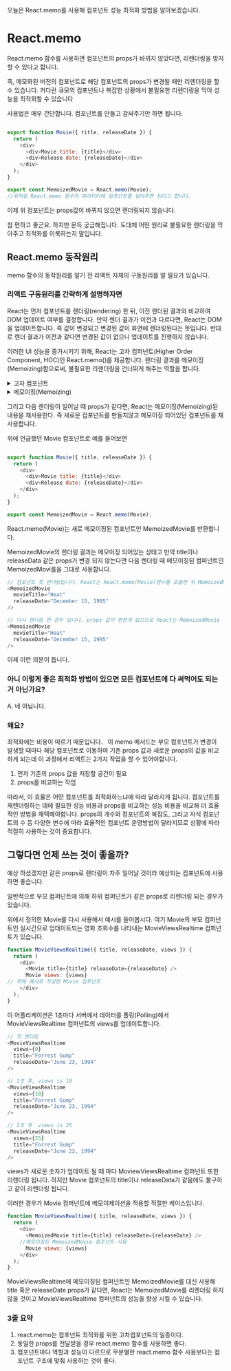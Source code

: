 오늘은 React.memo를 사용해 컴포넌트 성능 최적화 방법을 알아보겠습니다.

# React.memo
React.memo 함수를 사용하면 컴포넌트의 props가 바뀌지 않았다면, 리렌더링을 방지할 수 있다고 합니다.

즉, 메모화된 버전의 컴포넌트로 해당 컴포넌트의 props가 변경될 때만 리렌더링을 할 수 있습니다.
커다란 큐모의 컴포넌트나 복잡한 상황에서 불필요한 리렌더링을 막아 성능을 최적화할 수 있습니다




사용법은 매우 간단합니다. 컴포넌트를 만들고 감싸주기만 하면 됩니다.

```js

export function Movie({ title, releaseDate }) {
  return (
    <div>
      <div>Movie title: {title}</div>
      <div>Release date: {releaseDate}</div>
    </div>
  );
}

export const MemoizedMovie = React.memo(Movie);
//위처럼 React.memo 함수의 파라미터에 컴포넌트를 넣어주면 된다고 합니다.
```

이제 위 컴포넌트는 props값이 바뀌지 않으면 렌더링되지 않습니다.

참 편하고 좋군요. 하지만 문득 궁금해집니다. 도대체 어떤 원리로 불필요한 렌더링을 막아주고 최적화를 이룩하는지 말입니다.

## React.memo 동작원리
memo 함수의 동작원리를 알기 전 리액트 자체의 구동원리를 알 필요가 있습니다.

### 리액트 구동원리를 간략하게 설명하자면

React는 먼저 컴포넌트를 렌더링(rendering) 한 뒤, 이전 렌더된 결과와 비교하여 DOM 업데이트 여부를 결정합니다. 만약 렌더 결과가 이전과 다르다면, React는 DOM을 업데이트합니다. 즉 값이 변경되고 변경된 값이 화면에 렌더링된다는 뜻입니다.
반대로 렌더 결과가 이전과 같다면 변경된 값이 없으니 업데이트를 진행하지 않습니다. 

이러한 UI 성능을 증가시키기 위해, React는 고차 컴퍼넌트(Higher Order Component, HOC)인 React.memo()를 제공합니다. 렌더링 결과를 메모이징(Memoizing)함으로써, 불필요한 리렌더링을 건너뛰게 해주는 역할을 합니다.

<details>

<summary>고차 컴포넌트</summary>

<div markdown="1">

고차 컴포넌트란
- 컴포넌트 로직을 재사용하기 위한 React의 고급 기술입니다. 
- 고차 컴포넌트(HOC)는 React API의 일부가 아니며, React의 구성적 특성에서 나오는 패턴이라고 합니다.
- 즉 고차 컴포넌트는 컴포넌트를 가져와 새 컴포넌트를 반환하는 함수입니다.

</div>

</details>


<details>

<summary>메모이징(Memoizing)</summary>

<div markdown="1">

메모이징이란
- memoization은 기존에 수행한 연산의 결과 값을 어딘가에 저장해두고 동일한 입력이 들어오면 재활용하는 프로그래밍 기법을 말합니다.
- 말 그대로 메모한 내용을 재사용한다 이해해도 좋을 것 같습니다.
- memoization을 적절히 사용하면 중복 연산을 피할 수 있기 때문에 메모리를 조금 더 쓰더라도 애플리케이션의 성능 최적화가 가능합니다.

</div>

</details>

그리고 다음 렌더링이 일어날 때 props가 같다면, React는 메모이징(Memoizing)된 내용을 재사용한다.
즉 새로운 컴포넌트를 만들지않고 메모이징 되어있던 컴포넌트를 재사용합니다. 

위에 언급했던 Movie 컴포넌트로 예를 들어보면

```js

export function Movie({ title, releaseDate }) {
  return (
    <div>
      <div>Movie title: {title}</div>
      <div>Release date: {releaseDate}</div>
    </div>
  );
}

export const MemoizedMovie = React.memo(Movie);

```
React.memo(Movie)는 새로 메모이징된 컴포넌트인 MemoizedMovie를 반환합니다. 

MemoizedMovie의 렌더링 결과는 메모이징 되어있는 상태고 만약 title이나 releaseData 같은 props가 변경 되지 않는다면 다음 렌더링 때 메모이징된 컴퍼넌트인 MemoizedMovi를을 그대로 사용합니다.

```js
// 컴포넌트 첫 렌더링입니다. React는 React.memo(Movie)함수를 호출한 뒤 MemoizedMovie 컴포넌트를 반환합니다.
<MemoizedMovie
  movieTitle="Heat"
  releaseDate="December 15, 1995"
/>

// 다시 렌더링 한 경우 입니다. props 값이 변한게 없으므로 React는 MemoizedMovie 컴포넌트를 그대로 사용하고 리렌더링을 하지않습니다.
<MemoizedMovie
  movieTitle="Heat"
  releaseDate="December 15, 1995"
/>
```


이제 이런 의문이 듭니다.
### 아니 이렇게 좋은 최적화 방법이 있으면 모든 컴포넌트에 다 써먹어도 되는거 아닌가요?

A. 네 아닙니다. 

### 왜요?
최적화에는 비용이 따르기 때문입니다.
 
이 memo 메서드는 부모 컴포넌트가 변경이 발생할 때마다 해당 컴포넌트로 이동하여 기존 props 값과 새로운 props의 값을 비교하게 되는데 이 과정에서 리액트는 2가지 작업을 할 수 있어야합니다. 
1. 먼저 기존의 props 값을 저장할 공간이 필요
2. props를 비교하는 작업

따라서, 이 효율은 어떤 컴포넌트를 최적화하느냐에 따라 달라지게 됩니다.
컴포넌트를 재렌더링하는 데에 필요한 성능 비용과 props를 비교하는 성능 비용을 비교해 더 효율적인 방법을 채택해야합니다. 
props의 개수와 컴포넌트의 복잡도, 그리고 자식 컴포넌트의 수 등 다양한 변수에 따라 효율적인 컴포넌트 운영방법이 달라지므로 상황에 따라 적절히 사용하는 것이 중요합니다.


## 그렇다면 언제 쓰는 것이 좋을까?
예상 하셨겠지만 같은 props로 렌더링이 자주 일어날 것이라 예상되는 컴포넌트에 사용하면 좋습니다.


일반적으로 부모 컴퍼넌트에 의해 하위 컴퍼넌트가 같은 props로 리렌더링 되는 경우가 있습니다. 

위에서 정의한 Movie를 다시 사용해서 예시를 들어봅시다. 
여기 Movie의 부모 컴퍼넌트인 실시간으로 업데이트되는 영화 조회수를 나타내는 MovieViewsRealtime 컴퍼넌트가 있습니다.

```js
function MovieViewsRealtime({ title, releaseDate, views }) {
  return (
    <div>
      <Movie title={title} releaseDate={releaseDate} />
      Movie views: {views}
// 위에 예시로 작성한 Movie 컴포넌트
    </div>
  );
}
```
이 어플리케이션은 1초마다 서버에서 데이터를 폴링(Polling)해서 MovieViewsRealtime 컴퍼넌트의 views를 업데이트합니다.

```js
// 첫 렌더링
<MovieViewsRealtime
  views={0}
  title="Forrest Gump"
  releaseDate="June 23, 1994"
/>

// 1초 후, views is 10
<MovieViewsRealtime
  views={10}
  title="Forrest Gump"
  releaseDate="June 23, 1994"
/>

// 2초 후  views is 25
<MovieViewsRealtime
  views={25}
  title="Forrest Gump"
  releaseDate="June 23, 1994"
/>
```


views가 새로운 숫자가 업데이트 될 때 마다 MoviewViewsRealtime 컴퍼넌트 또한 리렌더링 됩니다. 하지만 Movie 컴포넌트의 title이나 releaseData가 같음에도 불구하고 같이 리렌더링 됩니다.

이러한 경우가 Movie 컴퍼넌트에 메모이제이션을 적용할 적절한 케이스입니다.


```js
function MovieViewsRealtime({ title, releaseDate, views }) {
  return (
    <div>
      <MemoizedMovie title={title} releaseDate={releaseDate} />
    //메모이징된 MemoizedMovie 컴포넌트 사용
      Movie views: {views}
    </div>
  );
}
```
MovieViewsRealtime에 메모이징된 컴퍼넌트인 MemoizedMovie를 대신 사용해 title 혹은 releaseDate props가 같다면, React는 MemoizedMovie를 리렌더링 하지 않을 것이고 MovieViewsRealtime 컴퍼넌트의 성능을 향상 시킬 수 있습니다.



### 3줄 요약
1. react.memo는 컴포넌트 최적화를 위한 고차컴포넌트의 일종이다.
2. 동일한 props를 전달받을 경우 react.memo 함수를 사용하면 좋다.
3. 컴포넌트마다 역할과 성능이 다르므로 무분별한 react.memo 함수 사용보다는 컴포넌트 구조에 맞춰 사용하는 것이 좋다.
